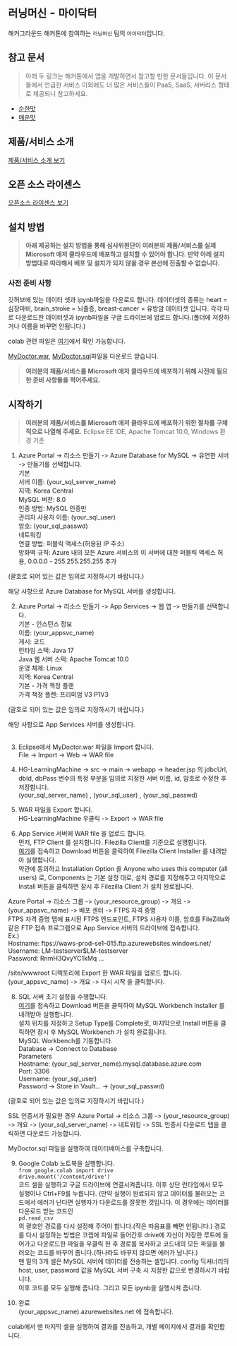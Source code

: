 # `러닝머신` - `마이닥터`

해커그라운드 해커톤에 참여하는 `러닝머신` 팀의 `마이닥터`입니다.

## 참고 문서

> 아래 두 링크는 해커톤에서 앱을 개발하면서 참고할 만한 문서들입니다. 이 문서들에서 언급한 서비스 이외에도 더 많은 서비스들이 PaaS, SaaS, 서버리스 형태로 제공되니 참고하세요.

- [순한맛](./REFERENCES_BASIC.md)
- [매운맛](./REFERENCES_ADVANCED.md)

## 제품/서비스 소개

<!-- 아래 링크는 지우지 마세요 -->
[제품/서비스 소개 보기](TOPIC.md)
<!-- 위 링크는 지우지 마세요 -->

## 오픈 소스 라이센스

<!-- 아래 링크는 지우지 마세요 -->
[오픈소스 라이센스 보기](./LICENSE)
<!-- 위 링크는 지우지 마세요 -->

## 설치 방법

> **아래 제공하는 설치 방법을 통해 심사위원단이 여러분의 제품/서비스를 실제 Microsoft 애저 클라우드에 배포하고 설치할 수 있어야 합니다. 만약 아래 설치 방법대로 따라해서 배포 및 설치가 되지 않을 경우 본선에 진출할 수 없습니다.**

### 사전 준비 사항

깃허브에 있는 데이터 셋과 ipynb파일을 다운로드 합니다. 데이터셋의 종류는 heart = 심장마비, brain_stroke = 뇌졸증, breast-cancer = 유방암 데이터셋 입니다. 각각 따로 다운로드한 데이터셋과 ipynb파일을 구글 드라이브에 업로드 합니다.(폴더에 저장하거나 이름을 바꾸면 안됩니다.) <br>

colab 관련 파일은 [여기](./colab/)에서 확인 가능합니다.

[MyDoctor.war](./MyDoctor.war), [MyDoctor.sql](./MyDoctor.sql)파일을 다운로드 받습니다.<br>

> **여러분의 제품/서비스를 Microsoft 애저 클라우드에 배포하기 위해 사전에 필요한 준비 사항들을 적어주세요.**

## 시작하기

> **여러분의 제품/서비스를 Microsoft 애저 클라우드에 배포하기 위한 절차를 구체적으로 나열해 주세요.**
Eclipse EE IDE, Apache Tomcat 10.0, Windows 환경 기준<br>

1. Azure Portal -> 리소스 만들기 -> Azure Database for MySQL -> 유연한 서버 -> 만들기를 선택합니다.<br>
기본<br>
서버 이름: (your_sql_server_name)<br>
지역: Korea Central<br>
MySQL 버전: 8.0<br>
인증 방법: MySQL 인증만<br>
관리자 사용자 이름: (your_sql_user)<br>
암호: (your_sql_passwd)<br>
네트워킹<br>
연결 방법: 퍼블릭 액세스(허용된 IP 주소)<br>
방화벽 규칙: Azure 내의  모든 Azure 서비스의 이 서버에 대한 퍼블릭 액세스 허용, 0.0.0.0 - 255.255.255.255 추가<br>

(괄호로 되어 있는 값은 임의로 지정하시기 바랍니다.)<br>

해당 사항으로 Azure Database for MySQL 서버를 생성합니다.<br>

2. Azure Portal -> 리소스 만들기 -> App Services -> 웹 앱 -> 만들기를 선택합니다.<br>
기본 - 인스턴스 정보<br>
이름: (your_appsvc_name)<br>
게시: 코드<br>
런타임 스택: Java 17<br>
Java 웹 서버 스택: Apache Tomcat 10.0<br>
운영 체제: Linux<br>
지역: Korea Central<br>
기본 - 가격 책정 플랜<br>
가격 책정 플랜: 프리미엄 V3 P1V3<br>

(괄호로 되어 있는 값은 임의로 지정하시기 바랍니다.)<br>

해당 사항으로 App Services 서버를 생성합니다.<br>
<br>

3. Eclipse에서 MyDoctor.war 파일을 Import 합니다.<br>
File -> Import -> Web -> WAR file<br>

4. HG-LearningMachine -> src -> main -> webapp -> header.jsp 의 jdbcUrl, dbId, dbPass 변수의 특정 부분을 임의로 지정한 서버 이름, id, 암호로 수정한 후 저장합니다.<br>
(your_sql_server_name) , (your_sql_user) , (your_sql_passwd)<br>

5. WAR 파일을 Export 합니다.<br>
HG-LearningMachine 우클릭 -> Export -> WAR file<br>

6. App Service 서버에 WAR file 을 업로드 합니다.<br>
먼저, FTP Client 를 설치합니다. Filezilla Client를 기준으로 설명합니다.<br>
[여기](https://filezilla-project.org/download.php?platform=win64)를 접속하고 Download 버튼을 클릭하여 Filezilla Client Installer 를 내려받아 실행합니다.<br>
약관에 동의하고 Installation Option 을 Anyone who uses this computer (all users) 로, Components 는 기본 설정 대로, 설치 경로를 지정해주고 마지막으로 Install 버튼을 클릭하면 잠시 후 Filezilla Client 가 설치 완료됩니다.<br>

Azure Portal -> 리소스 그룹 -> (your_resource_group) -> 개요 -> (your_appsvc_name) -> 배포 센터 -> FTPS 자격 증명<br>
FTPS 자격 증명 탭에 표시된 FTPS 엔드포인트, FTPS 사용자 이름, 암호를 FileZilla와 같은 FTP 접속 프로그램으로 App Service 서버의 드라이브에 접속합니다.<br>
Ex.)<br>
Hostname: ftps://waws-prod-se1-015.ftp.azurewebsites.windows.net/<br>
Username: LM-testserver\$LM-testserver<br>
Password: RnmH3QvyYC1kMq ...<br>

/site/wwwroot 디렉토리에 Export 한 WAR 파일을 업로드 합니다.<br>
(your_appsvc_name) -> 개요 -> 다시 시작 을 클릭합니다.<br>

8. SQL 서버 초기 설정을 수행합니다.<br>
[여기](https://dev.mysql.com/downloads/workbench/)를 접속하고 Download 버튼을 클릭하여 MySQL Workbench Installer 를 내려받아 실행합니다.<br>
설치 위치를 지정하고 Setup Type를 Complete로, 마지막으로 Install 버튼을 클릭하면 잠시 후 MySQL Workbench 가 설치 완료됩니다.<br>
MySQL Workbench를 기동합니다.<br>
Database -> Connect to Database<br>
Parameters<br>
Hostname: (your_sql_server_name).mysql.database.azure.com<br>
Port: 3306<br>
Username: (your_sql_user)<br>
Password -> Store in Vault... -> (your_sql_passwd)<br>

(괄호로 되어 있는 값은 임의로 지정하시기 바랍니다.)<br>

SSL 인증서가 필요한 경우 Azure Portal -> 리소스 그룹 -> (your_resource_group) -> 개요 -> (your_sql_server_name) -> 네트워킹 -> SSL 인증서 다운로드 탭을 클릭하면 다운로드 가능합니다.<br>

MyDoctor.sql 파일을 실행하여 데이터베이스를 구축합니다.<br>

9. Google Colab 노트북을 실행합니다.<br>
`from google.colab import drive`<br>
`drive.mount('/content/drive')`<br>
코드 셀을 실행하고 구글 드라이브에 연결시켜줍니다. 이후 상단 런타임에서 모두 실행이나 Ctrl+F9를 누릅니다. (만약 실행이 완료되지 않고 데이터를 불러오는 코드에서 에러가 난다면 실행자가 다운로드를 잘못한 것입니다. 이 경우에는 데이터를 다운로드 받는 코드인<br>`pd.read_csv`<br>
의 괄호안 경로를 다시 설정해 주어야 합니다.(작은 따움표를 빼면 안됩니다.) 경로를 다시 설정하는 방법은 코랩에 파일로 들어간후 drive에 자신이 저장한 루트에 들어가고 다운로드한 파일을 우클릭 한 후 경로를 복사하고 코드내의 모든 파일을 불러오는 코드를 바꾸어 줍니다.(하나라도 바꾸지 않으면 에러가 납니다.)<br>
맨 밑의 3개 셀은 MySQL 서버에 데이터를 전송하는 셀입니다. config 딕셔너리의 host, user, password 값을 MySQL 서버 구축 시 지정한 값으로 변경하시기 바랍니다.<br>
이후 코드를 모두 실행해 줍니다. 그리고 모든 ipynb을 실행시켜 줍니다.<br>

9. 완료<br>
(your_appsvc_name).azurewebsites.net 에 접속합니다.<br>

colab에서 맨 마지막 셀을 실행하여 결과를 전송하고, 개별 페이지에서 결과를 확인합니다.<br>
